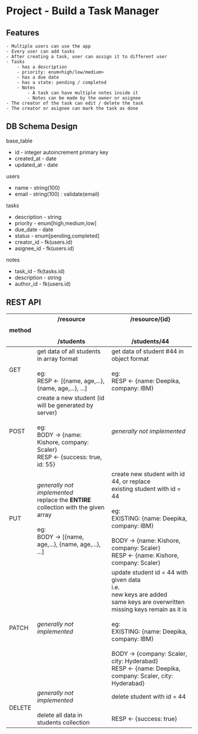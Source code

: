 # Project - Build a Task Manager

## Features
	- Multiple users can use the app 
	- Every user can add tasks 
	- After creating a task, user can assign it to different user 
	- Tasks
		- has a description
		- priority: enum<high/low/medium>
		- has a due date
		- has a state: pending / completed 
		- Notes
			- A task can have multiple notes inside it
			- Notes can be made by the owner or asignee 
	- The creator of the task can edit / delete the task 
	- The creator or asignee can mark the task as done 


## DB Schema Design

base_table
- id  - 			integer autoincrement primary key
- created_at - 	date
- updated_at -	date
	

users
- name - string(100)
- email - string(100) : validate(email)

tasks
- description - string
- priority - enum[high,medium,low]
- due_date - date
- status   - enum[pending,completed]
- creator_id  - fk(users.id)
- asignee_id	- fk(users.id)

notes 
- task_id		- fk(tasks.id)
- description - string 
- author_id	- fk(users.id)

## REST API



| method 	| /resource<br><br><br>/students                                                                                                                        	| /resource/{id}<br><br><br>/students/44                                                                                                                                                                                                                                                                     	|
|--------	|-------------------------------------------------------------------------------------------------------------------------------------------------------	|------------------------------------------------------------------------------------------------------------------------------------------------------------------------------------------------------------------------------------------------------------------------------------------------------------	|
| GET    	| get data of all students in array format<br><br>eg: <br>RESP <- [{name, age,...}, {name, age,...}, ...]                                               	| get data of student #44 in object format<br><br>eg: <br>RESP <- {name: Deepika, company: IBM}                                                                                                                                                                                                              	|
| POST   	| create a new student (id will be generated by server)<br><br>eg:<br>BODY -> {name: Kishore, company: Scaler}<br>RESP <- {success: true, id: 55}       	| *generally not implemented*                                                                                                                                                                                                                                                                                	|
| PUT    	| *generally not implemented* <br>replace the **ENTIRE** collection with the given array <br><br>eg:<br>BODY -> [{name, age,...}, {name, age,...}, ...] 	| create new student with id 44, or replace <br>existing student with id = 44 <br><br>eg: <br>EXISTING: {name: Deepika, company: IBM}<br><br>BODY -> {name: Kishore, company: Scaler}<br>RESP <- {name: Kishore, company: Scaler}                                                                            	|
| PATCH  	| *generally not implemented*                                                                                                                           	| update student id = 44 with given data<br>i.e. <br>new keys are added <br>same keys are overwritten <br>missing keys remain as it is <br><br>eg:<br>EXISTING: {name: Deepika, company: IBM}<br><br>BODY -> {company: Scaler, city: Hyderabad}<br>RESP <- {name: Deepika, company: Scaler, city: Hyderabad} 	|
| DELETE 	| *generally not implemented* <br><br>delete all data in students collection                                                                            	| delete student with id = 44<br><br><br>RESP <- {success: true}                                                                                                                                                                                                                                             	|
